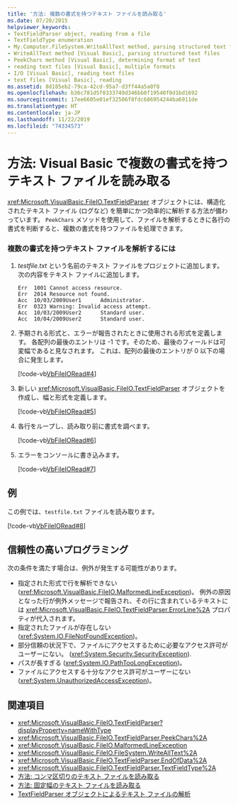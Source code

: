 ```yaml
---
title: '方法: 複数の書式を持つテキスト ファイルを読み取る'
ms.date: 07/20/2015
helpviewer_keywords:
- TextFieldParser object, reading from a file
- TextFieldType enumeration
- My.Computer.FileSystem.WriteAllText method, parsing structured text files
- WriteAllText method [Visual Basic], parsing structured text files
- PeekChars method [Visual Basic], determining format of text
- reading text files [Visual Basic], multiple formats
- I/O [Visual Basic], reading text files
- text files [Visual Basic], reading
ms.assetid: 8d185eb2-79ca-42cd-95a7-d3ff44a5a0f8
ms.openlocfilehash: b36c781d5f8333749d346bb8f19540f0d1bd1692
ms.sourcegitcommit: 17ee6605e01ef32506f8fdc686954244ba6911de
ms.translationtype: HT
ms.contentlocale: ja-JP
ms.lasthandoff: 11/22/2019
ms.locfileid: "74334573"
---
```

# <a name="how-to-read-from-fext-files-with-multiple-formats-in-visual-basic"></a>方法: Visual Basic で複数の書式を持つテキスト ファイルを読み取る

<xref:Microsoft.VisualBasic.FileIO.TextFieldParser> オブジェクトには、構造化されたテキスト ファイル (ログなど) を簡単にかつ効率的に解析する方法が備わっています。 `PeekChars` メソッドを使用して、ファイルを解析するときに各行の書式を判断すると、複数の書式を持つファイルを処理できます。
  
### <a name="to-parse-a-text-file-with-multiple-formats"></a>複数の書式を持つテキスト ファイルを解析するには

1. *testfile.txt* という名前のテキスト ファイルをプロジェクトに追加します。 次の内容をテキスト ファイルに追加します。

    ```text
    Err  1001 Cannot access resource.
    Err  2014 Resource not found.
    Acc  10/03/2009User1      Administrator.
    Err  0323 Warning: Invalid access attempt.
    Acc  10/03/2009User2      Standard user.
    Acc  10/04/2009User2      Standard user.
    ```

2. 予期される形式と、エラーが報告されたときに使用される形式を定義します。 各配列の最後のエントリは -1 です。そのため、最後のフィールドは可変幅であると見なされます。 これは、配列の最後のエントリが 0 以下の場合に発生します。

     [!code-vb[VbFileIORead#4](~/samples/snippets/visualbasic/VS_Snippets_VBCSharp/VbFileIORead/VB/Class1.vb#4)]

3. 新しい <xref:Microsoft.VisualBasic.FileIO.TextFieldParser> オブジェクトを作成し、幅と形式を定義します。

     [!code-vb[VbFileIORead#5](~/samples/snippets/visualbasic/VS_Snippets_VBCSharp/VbFileIORead/VB/Class1.vb#5)]

4. 各行をループし、読み取り前に書式を調べます。

     [!code-vb[VbFileIORead#6](~/samples/snippets/visualbasic/VS_Snippets_VBCSharp/VbFileIORead/VB/Class1.vb#6)]

5. エラーをコンソールに書き込みます。

     [!code-vb[VbFileIORead#7](~/samples/snippets/visualbasic/VS_Snippets_VBCSharp/VbFileIORead/VB/Class1.vb#7)]

## <a name="example"></a>例

この例では、`testfile.txt` ファイルを読み取ります。

 [!code-vb[VbFileIORead#8](~/samples/snippets/visualbasic/VS_Snippets_VBCSharp/VbFileIORead/VB/Class1.vb#8)]

## <a name="robust-programming"></a>信頼性の高いプログラミング

次の条件を満たす場合は、例外が発生する可能性があります。  
  
- 指定された形式で行を解析できない (<xref:Microsoft.VisualBasic.FileIO.MalformedLineException>)。 例外の原因となった行が例外メッセージで報告され、その行に含まれているテキストには <xref:Microsoft.VisualBasic.FileIO.TextFieldParser.ErrorLine%2A> プロパティが代入されます。
- 指定されたファイルが存在しない (<xref:System.IO.FileNotFoundException>)。
- 部分信頼の状況下で、ファイルにアクセスするために必要なアクセス許可がユーザーにない。 (<xref:System.Security.SecurityException>).
- パスが長すぎる (<xref:System.IO.PathTooLongException>)。
- ファイルにアクセスする十分なアクセス許可がユーザーにない (<xref:System.UnauthorizedAccessException>)。

## <a name="see-also"></a>関連項目

- <xref:Microsoft.VisualBasic.FileIO.TextFieldParser?displayProperty=nameWithType>
- <xref:Microsoft.VisualBasic.FileIO.TextFieldParser.PeekChars%2A>
- <xref:Microsoft.VisualBasic.FileIO.MalformedLineException>
- <xref:Microsoft.VisualBasic.FileIO.FileSystem.WriteAllText%2A>
- <xref:Microsoft.VisualBasic.FileIO.TextFieldParser.EndOfData%2A>
- <xref:Microsoft.VisualBasic.FileIO.TextFieldParser.TextFieldType%2A>
- [方法: コンマ区切りのテキスト ファイルを読み取る](how-to-read-from-comma-delimited-text-files.md)
- [方法: 固定幅のテキスト ファイルを読み取る](how-to-read-from-fixed-width-text-files.md)
- [TextFieldParser オブジェクトによるテキスト ファイルの解析](parsing-text-files-with-the-textfieldparser-object.md)
